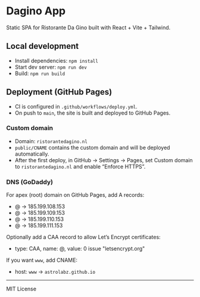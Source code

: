 # Dagino App

Static SPA for Ristorante Da Gino built with React + Vite + Tailwind.

## Local development
- Install dependencies: `npm install`
- Start dev server: `npm run dev`
- Build: `npm run build`

## Deployment (GitHub Pages)
- CI is configured in `.github/workflows/deploy.yml`.
- On push to `main`, the site is built and deployed to GitHub Pages.

### Custom domain
- Domain: `ristorantedagino.nl`
- `public/CNAME` contains the custom domain and will be deployed automatically.
- After the first deploy, in GitHub → Settings → Pages, set Custom domain to `ristorantedagino.nl` and enable “Enforce HTTPS”.

### DNS (GoDaddy)
For apex (root) domain on GitHub Pages, add A records:
- @ → 185.199.108.153
- @ → 185.199.109.153
- @ → 185.199.110.153
- @ → 185.199.111.153

Optionally add a CAA record to allow Let’s Encrypt certificates:
- type: CAA, name: @, value: 0 issue "letsencrypt.org"

If you want `www`, add CNAME:
- host: `www` → `astrolabz.github.io`

---
MIT License

